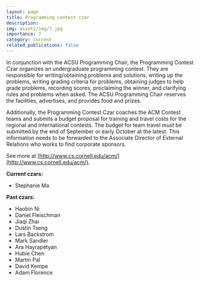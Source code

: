 ```yaml
---
layout: page
title: Programming contest czar
description: 
img: assets/img/7.jpg
importance: 7
category: current
related_publications: false
---
```


In conjunction with the ACSU Programming Chair, the Programming Contest Czar organizes an undergraduate programming contest. They are responsible for writing/obtaining problems and solutions, writing up the problems, writing grading criteria for problems, obtaining judges to help grade problems, recording scores, proclaiming the winner, and clarifying rules and problems when asked. The ACSU Programming Chair reserves the facilities, advertises, and provides food and prizes.

Additionally, the Programming Contest Czar coaches the ACM Contest teams and submits a budget proposal for training and travel costs for the regional and international contests. The budget for team travel must be submitted by the end of September or early October at the latest. This information needs to be forwarded to the Associate Director of External Relations who works to find corporate sponsors.

See more at [http://www.cs.cornell.edu/acm/](http://www.cs.cornell.edu/acm/).

**Current czars:**
* Stephanie Ma

**Past czars:**
* Haobin Ni
* Daniel Fleischman
* Jiaqi Zhai
* Dustin Tseng
* Lars Backstrom
* Mark Sandler
* Ara Hayrapetyan
* Hubie Chen
* Martin Pal
* David Kempe
* Adam Florence